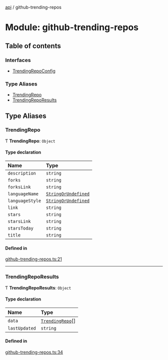 [api](../README.md) / github-trending-repos

# Module: github-trending-repos

## Table of contents

### Interfaces

- [TrendingRepoConfig](../interfaces/github_trending_repos.TrendingRepoConfig.md)

### Type Aliases

- [TrendingRepo](github_trending_repos.md#trendingrepo)
- [TrendingRepoResults](github_trending_repos.md#trendingreporesults)

## Type Aliases

### TrendingRepo

Ƭ **TrendingRepo**: `Object`

#### Type declaration

| Name | Type |
| :------ | :------ |
| `description` | `string` |
| `forks` | `string` |
| `forksLink` | `string` |
| `languageName` | [`StringOrUndefined`](lib_helpers.md#stringorundefined) |
| `languageStyle` | [`StringOrUndefined`](lib_helpers.md#stringorundefined) |
| `link` | `string` |
| `stars` | `string` |
| `starsLink` | `string` |
| `starsToday` | `string` |
| `title` | `string` |

#### Defined in

[github-trending-repos.ts:21](https://github.com/mikesprague/api/blob/72247bf/src/github-trending-repos.ts#L21)

___

### TrendingRepoResults

Ƭ **TrendingRepoResults**: `Object`

#### Type declaration

| Name | Type |
| :------ | :------ |
| `data` | [`TrendingRepo`](github_trending_repos.md#trendingrepo)[] |
| `lastUpdated` | `string` |

#### Defined in

[github-trending-repos.ts:34](https://github.com/mikesprague/api/blob/72247bf/src/github-trending-repos.ts#L34)
